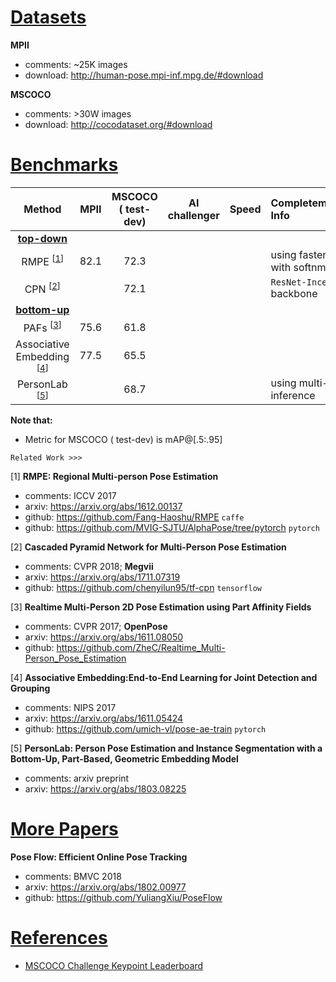 <!-- category: benchmark -->
<!-- theme: pose estimation -->
<!-- date: 2018/08/07 -->

# <u>Datasets</u>

**MPII**

- comments: ~25K images
- download: http://human-pose.mpi-inf.mpg.de/#download

**MSCOCO**

- comments: >30W images
- download: http://cocodataset.org/#download

# <u>Benchmarks</u>

| Method                                     | MPII     | MSCOCO ( test-dev)    | AI challenger | Speed     | Completementary Info                                          |
| :-------------------:                      | :------: | :------:              | :------:      | :------:  | :----------------------                                       |
| **<u>top-down</u>**                        |          |                       |               |           |                                                               |
| RMPE <sup>[[1](#1)]</sup>                  | 82.1     | 72.3                  |               |           | using faster-rcnn with softnms                                |
| CPN <sup>[[2](#2)]</sup>                   |          | 72.1                  |               |           | `ResNet-Inception` backbone                                   |
| **<u>bottom-up</u>**                       |          |                       |               |           |                                                               |
| PAFs <sup>[[3](#3)]</sup>                  | 75.6     | 61.8                  |               |           |                                                               |
| Associative Embedding <sup>[[4](#4)]</sup> | 77.5     | 65.5                  |               |           |                                                               |
| PersonLab <sup>[[5](#5)]</sup>             |          | 68.7                  |               |           | using multi-scale inference                                   |

**Note that:** 

-  Metric for MSCOCO ( test-dev) is mAP@[.5:.95]

`Related Work >>>`

<span id="1">[1]</span> **RMPE: Regional Multi-person Pose Estimation**

- comments: ICCV 2017
- arxiv: https://arxiv.org/abs/1612.00137
- github: https://github.com/Fang-Haoshu/RMPE `caffe`
- github: https://github.com/MVIG-SJTU/AlphaPose/tree/pytorch `pytorch`

<span id="2">[2]</span> **Cascaded Pyramid Network for Multi-Person Pose Estimation**
    
- comments: CVPR 2018; **Megvii**
- arxiv: https://arxiv.org/abs/1711.07319
- github: https://github.com/chenyilun95/tf-cpn `tensorflow`

<span id="3">[3]</span> **Realtime Multi-Person 2D Pose Estimation using Part Affinity Fields**

- comments: CVPR 2017; **OpenPose**
- arxiv: https://arxiv.org/abs/1611.08050
- github: https://github.com/ZheC/Realtime_Multi-Person_Pose_Estimation

<span id="4">[4]</span> **Associative Embedding:End-to-End Learning for Joint Detection and Grouping**

- comments: NIPS 2017
- arxiv: https://arxiv.org/abs/1611.05424
- github: https://github.com/umich-vl/pose-ae-train `pytorch`

<span id="5">[5]</span> **PersonLab: Person Pose Estimation and Instance Segmentation with a Bottom-Up, Part-Based, Geometric Embedding Model**

- comments: arxiv preprint
- arxiv: https://arxiv.org/abs/1803.08225

# <u>More Papers</u>

**Pose Flow: Efficient Online Pose Tracking**

- comments: BMVC 2018
- arxiv: https://arxiv.org/abs/1802.00977
- github: https://github.com/YuliangXiu/PoseFlow

# <u>References</u>

- [MSCOCO Challenge Keypoint Leaderboard](http://cocodataset.org/#keypoints-leaderboard)